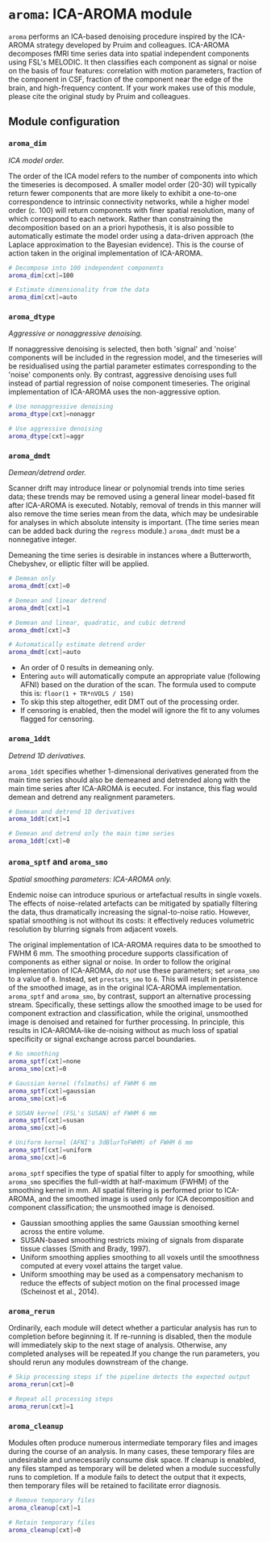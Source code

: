 # `aroma`: ICA-AROMA module

`aroma` performs an ICA-based denoising procedure inspired by the ICA-AROMA strategy developed by Pruim and colleagues. ICA-AROMA decomposes fMRI time series data into spatial independent components using FSL's MELODIC. It then classifies each component as signal or noise on the basis of four features: correlation with motion parameters, fraction of the component in CSF, fraction of the component near the edge of the brain, and high-frequency content. If your work makes use of this module, please cite the original study by Pruim and colleagues.

## Module configuration

### `aroma_dim`

_ICA model order._

The order of the ICA model refers to the number of components into which the timeseries is decomposed. A smaller model order (20-30) will typically return fewer components that are more likely to exhibit a one-to-one correspondence to intrinsic connectivity networks, while a higher model order (c. 100) will return components with finer spatial resolution, many of which correspond to each network. Rather than constraining the decomposition based on an a priori hypothesis, it is also possible to automatically estimate the model order using a data-driven approach (the Laplace approximation to the Bayesian evidence). This is the course of action taken in the original implementation of ICA-AROMA.

```bash
# Decompose into 100 independent components
aroma_dim[cxt]=100

# Estimate dimensionality from the data
aroma_dim[cxt]=auto
```

### `aroma_dtype`

_Aggressive or nonaggressive denoising._

If nonaggressive denoising is selected, then both 'signal' and 'noise' components will be included in the regression model, and the timeseries will be residualised using the partial parameter estimates corresponding to the 'noise' components only. By contrast, aggressive denoising uses full instead of partial regression of noise component timeseries. The original implementation of ICA-AROMA uses the non-aggressive option.

```bash
# Use nonaggressive denoising
aroma_dtype[cxt]=nonaggr

# Use aggressive denoising
aroma_dtype[cxt]=aggr
```

### `aroma_dmdt`

_Demean/detrend order._

Scanner drift may introduce linear or polynomial trends into time series data; these trends may be removed using a general linear model-based fit after ICA-AROMA is executed. Notably, removal of trends in this manner will also remove the time series mean from the data, which may be undesirable for analyses in which absolute intensity is important. (The time series mean can be added back during the `regress` module.) `aroma_dmdt` must be a nonnegative integer.

Demeaning the time series is desirable in instances where a Butterworth, Chebyshev, or elliptic filter will be applied.

```bash
# Demean only
aroma_dmdt[cxt]=0

# Demean and linear detrend
aroma_dmdt[cxt]=1

# Demean and linear, quadratic, and cubic detrend
aroma_dmdt[cxt]=3

# Automatically estimate detrend order
aroma_dmdt[cxt]=auto
```

 * An order of 0 results in demeaning only.
 * Entering `auto` will automatically compute an appropriate value (following AFNI) based on the duration of the scan. The formula used to compute this is: `floor(1 + TR*nVOLS / 150)`
 * To skip this step altogether, edit DMT out of the processing order.
 * If censoring is enabled, then the model will ignore the fit to any volumes flagged for censoring.

### `aroma_1ddt`

_Detrend 1D derivatives._

`aroma_1ddt` specifies whether 1-dimensional derivatives generated from the main time series should also be demeaned and detrended along with the main time series after ICA-AROMA is eecuted. For instance, this flag would demean and detrend any realignment parameters.

```bash
# Demean and detrend 1D derivatives
aroma_1ddt[cxt]=1

# Demean and detrend only the main time series
aroma_1ddt[cxt]=0
```

### `aroma_sptf` and `aroma_smo`

_Spatial smoothing parameters: ICA-AROMA only._

Endemic noise can introduce spurious or artefactual results in single voxels. The effects of noise-related artefacts can be mitigated by spatially filtering the data, thus dramatically increasing the signal-to-noise ratio. However, spatial smoothing is not without its costs: it effectively reduces volumetric resolution by blurring signals from adjacent voxels.

The original implementation of ICA-AROMA requires data to be smoothed to FWHM 6 mm. The smoothing procedure supports classification of components as either signal or noise. In order to follow the original implementation of ICA-AROMA, *do not* use these parameters; set `aroma_smo` to a value of `0`. Instead, set `prestats_smo` to `6`. This will result in persistence of the smoothed image, as in the original ICA-AROMA implementation. `aroma_sptf` and `aroma_smo`, by contrast, support an alternative processing stream. Specifically, these settings allow the smoothed image to be used for component extraction and classification, while the original, unsmoothed image is denoised and retained for further processing. In principle, this results in ICA-AROMA-like de-noising without as much loss of spatial specificity or signal exchange across parcel boundaries.
 
```bash
# No smoothing
aroma_sptf[cxt]=none
aroma_smo[cxt]=0

# Gaussian kernel (fslmaths) of FWHM 6 mm
aroma_sptf[cxt]=gaussian
aroma_smo[cxt]=6

# SUSAN kernel (FSL's SUSAN) of FWHM 6 mm
aroma_sptf[cxt]=susan
aroma_smo[cxt]=6

# Uniform kernel (AFNI's 3dBlurToFWHM) of FWHM 6 mm
aroma_sptf[cxt]=uniform
aroma_smo[cxt]=6
```

`aroma_sptf` specifies the type of spatial filter to apply for smoothing, while `aroma_smo` specifies the full-width at half-maximum (FWHM) of the smoothing kernel in mm. All spatial filtering is performed prior to ICA-AROMA, and the smoothed image is used only for ICA decomposition and component classification; the unsmoothed image is denoised.

 * Gaussian smoothing applies the same Gaussian smoothing kernel across the entire volume.
 * SUSAN-based smoothing restricts mixing of signals from disparate tissue classes (Smith and Brady, 1997).
 * Uniform smoothing applies smoothing to all voxels until the smoothness computed at every voxel attains the target value.
 * Uniform smoothing may be used as a compensatory mechanism to reduce the effects of subject motion on the final processed image (Scheinost et al., 2014).

### `aroma_rerun`

Ordinarily, each module will detect whether a particular analysis has run to completion before beginning it. If re-running is disabled, then the module will immediately skip to the next stage of analysis. Otherwise, any completed analyses will be repeated.If you change the run parameters, you should rerun any modules downstream of the change.

```bash
# Skip processing steps if the pipeline detects the expected output
aroma_rerun[cxt]=0

# Repeat all processing steps
aroma_rerun[cxt]=1
```

### `aroma_cleanup`

Modules often produce numerous intermediate temporary files and images during the course of an analysis. In many cases, these temporary files are undesirable and unnecessarily consume disk space. If cleanup is enabled, any files stamped as temporary will be deleted when a module successfully runs to completion. If a module fails to detect the output that it expects, then temporary files will be retained to facilitate error diagnosis.

```bash
# Remove temporary files
aroma_cleanup[cxt]=1

# Retain temporary files
aroma_cleanup[cxt]=0
```

